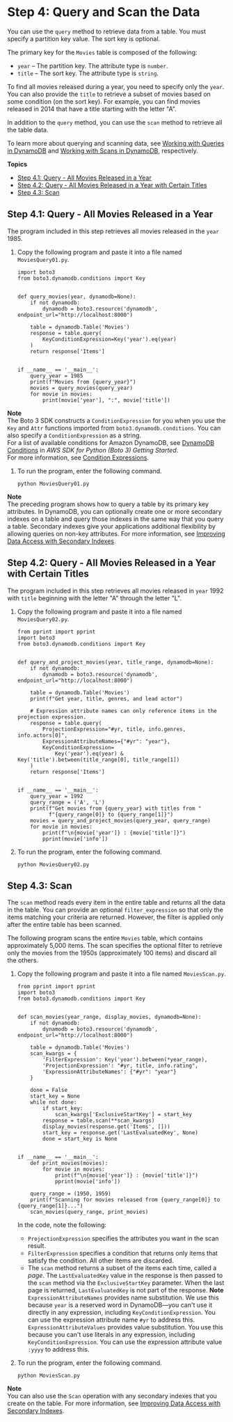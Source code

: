 # Step 4: Query and Scan the Data<a name="GettingStarted.Python.04"></a>

You can use the `query` method to retrieve data from a table\. You must specify a partition key value\. The sort key is optional\.

The primary key for the `Movies` table is composed of the following:
+ `year` – The partition key\. The attribute type is `number`\. 
+ `title` – The sort key\. The attribute type is `string`\.

To find all movies released during a year, you need to specify only the `year`\. You can also provide the `title` to retrieve a subset of movies based on some condition \(on the sort key\)\. For example, you can find movies released in 2014 that have a title starting with the letter "A"\.

In addition to the `query` method, you can use the `scan` method to retrieve all the table data\.

To learn more about querying and scanning data, see [Working with Queries in DynamoDB](Query.md) and [Working with Scans in DynamoDB](Scan.md), respectively\. 

**Topics**
+ [Step 4\.1: Query \- All Movies Released in a Year](#GettingStarted.Python.04.Query.01)
+ [Step 4\.2: Query \- All Movies Released in a Year with Certain Titles](#GettingStarted.Python.04.Query.02)
+ [Step 4\.3: Scan](#GettingStarted.Python.04.Scan)

## Step 4\.1: Query \- All Movies Released in a Year<a name="GettingStarted.Python.04.Query.01"></a>

The program included in this step retrieves all movies released in the `year` 1985\.

1. Copy the following program and paste it into a file named `MoviesQuery01.py`\.

   ```
   import boto3
   from boto3.dynamodb.conditions import Key
   
   
   def query_movies(year, dynamodb=None):
       if not dynamodb:
           dynamodb = boto3.resource('dynamodb', endpoint_url="http://localhost:8000")
   
       table = dynamodb.Table('Movies')
       response = table.query(
           KeyConditionExpression=Key('year').eq(year)
       )
       return response['Items']
   
   
   if __name__ == '__main__':
       query_year = 1985
       print(f"Movies from {query_year}")
       movies = query_movies(query_year)
       for movie in movies:
           print(movie['year'], ":", movie['title'])
   ```
**Note**  
The Boto 3 SDK constructs a `ConditionExpression` for you when you use the `Key` and `Attr` functions imported from `boto3.dynamodb.conditions`\. You can also specify a `ConditionExpression` as a string\.  
For a list of available conditions for Amazon DynamoDB, see [DynamoDB Conditions](http://boto3.amazonaws.com/v1/documentation/api/latest/reference/customizations/dynamodb.html#dynamodb-conditions) in *AWS SDK for Python \(Boto 3\) Getting Started*\.  
For more information, see [Condition Expressions](Expressions.ConditionExpressions.md)\.

1. To run the program, enter the following command\.

   `python MoviesQuery01.py`

**Note**  
The preceding program shows how to query a table by its primary key attributes\. In DynamoDB, you can optionally create one or more secondary indexes on a table and query those indexes in the same way that you query a table\. Secondary indexes give your applications additional flexibility by allowing queries on non\-key attributes\. For more information, see [Improving Data Access with Secondary Indexes](SecondaryIndexes.md)\.

## Step 4\.2: Query \- All Movies Released in a Year with Certain Titles<a name="GettingStarted.Python.04.Query.02"></a>

The program included in this step retrieves all movies released in `year` 1992 with `title` beginning with the letter "A" through the letter "L"\.

1. Copy the following program and paste it into a file named `MoviesQuery02.py`\.

   ```
   from pprint import pprint
   import boto3
   from boto3.dynamodb.conditions import Key
   
   
   def query_and_project_movies(year, title_range, dynamodb=None):
       if not dynamodb:
           dynamodb = boto3.resource('dynamodb', endpoint_url="http://localhost:8000")
   
       table = dynamodb.Table('Movies')
       print(f"Get year, title, genres, and lead actor")
   
       # Expression attribute names can only reference items in the projection expression.
       response = table.query(
           ProjectionExpression="#yr, title, info.genres, info.actors[0]",
           ExpressionAttributeNames={"#yr": "year"},
           KeyConditionExpression=
               Key('year').eq(year) & Key('title').between(title_range[0], title_range[1])
       )
       return response['Items']
   
   
   if __name__ == '__main__':
       query_year = 1992
       query_range = ('A', 'L')
       print(f"Get movies from {query_year} with titles from "
             f"{query_range[0]} to {query_range[1]}")
       movies = query_and_project_movies(query_year, query_range)
       for movie in movies:
           print(f"\n{movie['year']} : {movie['title']}")
           pprint(movie['info'])
   ```

1. To run the program, enter the following command\.

   `python MoviesQuery02.py`

## Step 4\.3: Scan<a name="GettingStarted.Python.04.Scan"></a>

The `scan` method reads every item in the entire table and returns all the data in the table\. You can provide an optional `filter_expression` so that only the items matching your criteria are returned\. However, the filter is applied only after the entire table has been scanned\.

The following program scans the entire `Movies` table, which contains approximately 5,000 items\. The scan specifies the optional filter to retrieve only the movies from the 1950s \(approximately 100 items\) and discard all the others\.

1. Copy the following program and paste it into a file named `MoviesScan.py`\.

   ```
   from pprint import pprint
   import boto3
   from boto3.dynamodb.conditions import Key
   
   
   def scan_movies(year_range, display_movies, dynamodb=None):
       if not dynamodb:
           dynamodb = boto3.resource('dynamodb', endpoint_url="http://localhost:8000")
   
       table = dynamodb.Table('Movies')
       scan_kwargs = {
           'FilterExpression': Key('year').between(*year_range),
           'ProjectionExpression': "#yr, title, info.rating",
           'ExpressionAttributeNames': {"#yr": "year"}
       }
   
       done = False
       start_key = None
       while not done:
           if start_key:
               scan_kwargs['ExclusiveStartKey'] = start_key
           response = table.scan(**scan_kwargs)
           display_movies(response.get('Items', []))
           start_key = response.get('LastEvaluatedKey', None)
           done = start_key is None
   
   
   if __name__ == '__main__':
       def print_movies(movies):
           for movie in movies:
               print(f"\n{movie['year']} : {movie['title']}")
               pprint(movie['info'])
   
       query_range = (1950, 1959)
       print(f"Scanning for movies released from {query_range[0]} to {query_range[1]}...")
       scan_movies(query_range, print_movies)
   ```

   In the code, note the following:
   + `ProjectionExpression` specifies the attributes you want in the scan result\.
   + `FilterExpression` specifies a condition that returns only items that satisfy the condition\. All other items are discarded\.
   + The `scan` method returns a subset of the items each time, called a *page*\. The `LastEvaluatedKey` value in the response is then passed to the `scan` method via the `ExclusiveStartKey` parameter\. When the last page is returned, `LastEvaluatedKey` is not part of the response\.
**Note**  
`ExpressionAttributeNames` provides name substitution\. We use this because `year` is a reserved word in DynamoDB—you can't use it directly in any expression, including `KeyConditionExpression`\. You can use the expression attribute name `#yr` to address this\.
`ExpressionAttributeValues` provides value substitution\. You use this because you can't use literals in any expression, including `KeyConditionExpression`\. You can use the expression attribute value `:yyyy` to address this\.

1. To run the program, enter the following command\.

   `python MoviesScan.py`

**Note**  
You can also use the `Scan` operation with any secondary indexes that you create on the table\. For more information, see [Improving Data Access with Secondary Indexes](SecondaryIndexes.md)\.